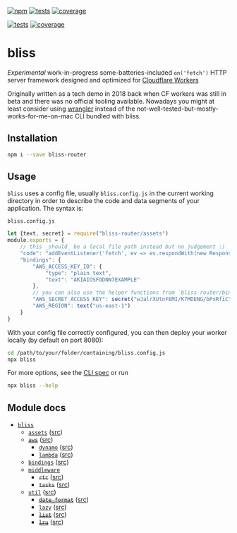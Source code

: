 [![npm](https://img.shields.io/npm/v/bliss-router)](https://www.npmjs.com/package/bliss-router)
[![tests](https://github.com/za-creature/bliss/workflows/tests/badge.svg?branch=master&event=push)](https://github.com/za-creature/bliss/actions?query=workflow%3Atests+branch%3Amaster)
[![coverage](https://img.shields.io/endpoint?url=https://gist.githubusercontent.com/za-creature/1e4664346f422ed78c1cc07a6a5da580/raw/bliss-cov.json)](https://za-creature.github.io/bliss)



[![tests](https://github.com/za-creature/bliss/workflows/tests/badge.svg?branch=master&event=push)](https://github.com/za-creature/bliss/actions?query=workflow%3Atests+branch%3Amaster)
[![coverage](https://github.com/za-creature/bliss/workflows/coverage/badge.svg?branch=master&event=push)](https://za-creature.github.io/bliss)

# bliss
*Experimental* work-in-progress some-batteries-included `on('fetch')` HTTP
server framework designed and optimized for
[Cloudflare Workers](https://workers.cloudflare.com/)

Originally written as a tech demo in 2018 back when CF workers was still in beta
and there was no official tooling available. Nowadays you might at least
consider using [wrangler](https://github.com/cloudflare/wrangler) instead of
the not-well-tested-but-mostly-works-for-me-on-mac CLI bundled with bliss.

## Installation

```bash
npm i --save bliss-router

```

## Usage

`bliss` uses a config file, usually `bliss.config.js` in the current working
directory in order to describe the code and data segments of your application.
The syntax is:

`bliss.config.js`
```js
let {text, secret} = require("bliss-router/assets")
module.exports = {
    // this _should_ be a local file path instead but no judgement :)
    "code": "addEventListener('fetch', ev => ev.respondWith(new Response('hello world')))",
    "bindings": {
        "AWS_ACCESS_KEY_ID": {
            "type": "plain_text",
            "text": "AKIAIOSFODNN7EXAMPLE"
        },
        // you can also use the helper functions from `bliss-router/bindings` to generate these objects
        "AWS_SECRET_ACCESS_KEY": secret("wJalrXUtnFEMI/K7MDENG/bPxRfiCYEXAMPLEKEY"),
        "AWS_REGION": text("us-east-1")
    }
}
```

With your config file correctly configured, you can then deploy your worker
locally (by default on port 8080):

```bash
cd /path/to/your/folder/containing/bliss.config.js
npx bliss
```

For more options, see the [CLI spec](bliss/cli/cli.js) or run
```bash
npx bliss --help
```

## Module docs
* [`bliss`](bliss/router.md)
    * [`assets`](bliss/assets.md) ([src](bliss/assets.mjs))
    * ~~[`aws`](bliss/aws.md)~~ ([src](bliss/aws.mjs))
        * [`dynamo`](bliss/aws/dynamo.md) ([src](bliss/aws/dynamo.mjs))
        * [`lambda`](bliss/aws.labda.md) ([src](bliss/aws/lambda.mjs))
    * [`bindings`](bliss/bindings.md) ([src](bliss/bindings.mjs))
    * [`middleware`](bliss/router.md#middleware)
        * ~~`rtc`~~ ([src](bliss/middleware/rtc.mjs))
        * ~~`tasks`~~ ([src](bliss/middleware/tasks.mjs))
    * [`util`](bliss/util.md) ([src](bliss/util.mjs))
        * ~~[`date_format`](bliss/util/date_format.md)~~ ([src](bliss/util/date_format.mjs))
        * [`lazy`](bliss/util/lazy.md) ([src](bliss/util/lazy.mjs))
        * ~~[`list`](bliss/util/list.md)~~ ([src](bliss/util/list.mjs))
        * ~~[`lru`](bliss/util/lru.md)~~ ([src](bliss/util/lru.mjs))
